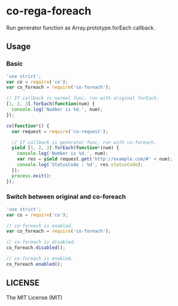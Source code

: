 # co-rega-foreach
Run generator function as Array.prototype.forEach callback.

## Usage

### Basic
```js
'use strict';
var co = require('co');
var co_foreach = require('co-foreach');

// If callback is normal func, run with original forEach.
[1, 2, 3].forEach(function(num) {
  console.log('Number is %d.', num);
});

co(function*() {
  var request = require('co-request');

  // If callback is generator func, run with co-foreach.
  yield [1, 2, 3].forEach(function*(num) {
    console.log('Number is %d.', num);
    var res = yield request.get('http://example.com/#' + num);
    console.log('StatusCode : %d', res.statusCode);
  });
  process.exit();
});
```

### Switch between original and co-foreach
```js
'use strict';
var co = require('co');

// co-foreach is enabled.
var co_foreach = require('co-foreach');

// co-foreach is disabled.
co_foreach.disabled();

// co-foreach is enabled.
co_foreach.enabled();
```

## LICENSE

The MIT License (MIT)